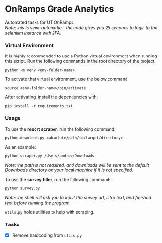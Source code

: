 # OnRamps Grade Analytics
Automated tasks for UT OnRamps. <br>
*Note: this is semi-automatic - the code gives you 25 seconds to login to the selenium instance with 2FA.*

### Virtual Environment

It is highly recommended to use a Python virtual environment when running this script. Run the following commands in the root directory of the project.
```
python -m venv <env-folder-name>
```

To activate that virtual environment, use the below command:
```
source <env-folder-name>/bin/activate
```

After activating, install the dependencies with:
```
pip install -r requirements.txt
```

### Usage 

To use the **report scraper**, run the following command:
```
python download.py <absolute/path/to/target/directory>
```

As an example:
```
python scraper.py /Users/andrew/Downloads
```
*Note: the path is not required, and downloads will be sent to the default Downloads directory on your local machine if it is not specified.* 


To use the **survey filler**, run the following command:
```
python survey.py
```
*Note: the shell will ask you to input the survey url, intro text, and finished text before running the program.*

`utils.py` holds utilities to help with scraping.

### Tasks
- [x] Remove hardcoding from `utils.py`
